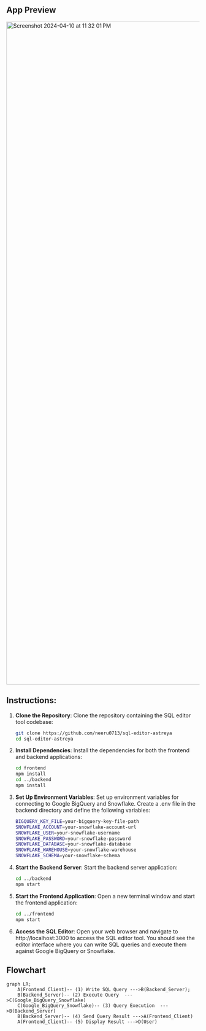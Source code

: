 ## App Preview
<img width="1727" alt="Screenshot 2024-04-10 at 11 32 01 PM" src="https://github.com/neeru0713/sql-editor-astreya/assets/123808700/bf3b07a1-2a12-474a-bdb8-79cf7bb58ec6">


## Instructions:

1. **Clone the Repository**:
   Clone the repository containing the SQL editor tool codebase:

   ```bash
   git clone https://github.com/neeru0713/sql-editor-astreya
   cd sql-editor-astreya

2. **Install Dependencies**:
    Install the dependencies for both the frontend and backend applications:

    ```bash
    cd frontend
    npm install
    cd ../backend
    npm install

3. **Set Up Environment Variables**:
    Set up environment variables for connecting to Google BigQuery and Snowflake. Create a .env file in the backend directory and define the following variables:

    ```bash
    BIGQUERY_KEY_FILE=your-bigquery-key-file-path
    SNOWFLAKE_ACCOUNT=your-snowflake-account-url
    SNOWFLAKE_USER=your-snowflake-username
    SNOWFLAKE_PASSWORD=your-snowflake-password
    SNOWFLAKE_DATABASE=your-snowflake-database
    SNOWFLAKE_WAREHOUSE=your-snowflake-warehouse
    SNOWFLAKE_SCHEMA=your-snowflake-schema

4. **Start the Backend Server**:
    Start the backend server application:

    ```bash
    cd ../backend
    npm start

5. **Start the Frontend Application**:
    Open a new terminal window and start the frontend application:

    ```bash
    cd ../frontend
    npm start

6. **Access the SQL Editor**:
    Open your web browser and navigate to http://localhost:3000 to access the SQL editor tool. You should see the editor interface where you can write SQL queries and execute them against Google BigQuery or Snowflake.


## Flowchart

```mermaid
graph LR;
    A(Frontend_Client)-- (1) Write SQL Query --->B(Backend_Server);
    B(Backend_Server)-- (2) Execute Query  --->C(Google_BigQuery_Snowflake)
    C(Google_BigQuery_Snowflake)-- (3) Query Execution  --->B(Backend_Server)
    B(Backend_Server)-- (4) Send Query Result --->A(Frontend_Client)
    A(Frontend_Client)-- (5) Display Result --->D(User)
  






